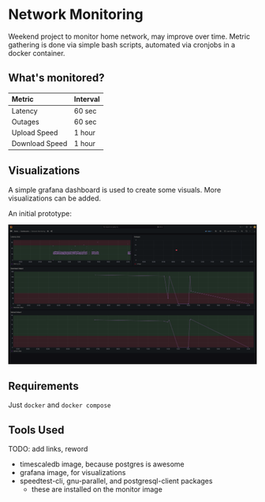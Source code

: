 # Network Monitoring

Weekend project to monitor home network, may improve over time. Metric gathering
is done via simple bash scripts, automated via cronjobs in a docker container.

## What's monitored?

| Metric         | Interval |
| :----          | :----    |
| Latency        | 60 sec   |
| Outages        | 60 sec   |
| Upload Speed   | 1 hour   |
| Download Speed | 1 hour   |

## Visualizations

A simple grafana dashboard is used to create some visuals. More visualizations
can be added.

An initial prototype:

![grafana dashboard](./static/grafana_dashboard.png)

## Requirements

Just `docker` and `docker compose`

## Tools Used

TODO: add links, reword

- timescaledb image, because postgres is awesome
- grafana image, for visualizations
- speedtest-cli, gnu-parallel, and postgresql-client packages
    - these are installed on the monitor image
